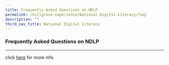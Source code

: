```yaml
---
title: Frequently Asked Questions on NDLP
permalink: /hillgrove-experience/National-Digital-Literacy/faq/
description: ""
third_nav_title: National Digital Literacy
---
```

### **Frequently Asked Questions on NDLP**

--------------------------------------------------------------
click [here](https://drive.google.com/file/d/1OEEnRdUsvKR4DqVLJcsqVO2ic9qfd6-N/view) for more info